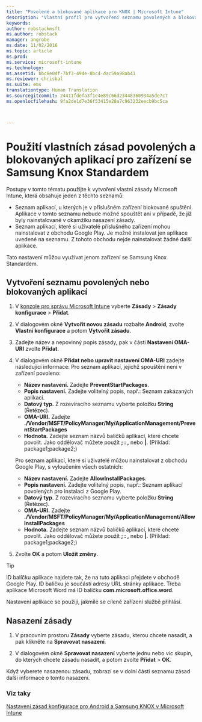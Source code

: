 ```yaml
---
title: "Povolené a blokované aplikace pro KNOX | Microsoft Intune"
description: "Vlastní profil pro vytvoření seznamu povolených a blokovaných aplikací pro KNOX."
keywords: 
author: robstackmsft
ms.author: robstack
manager: angrobe
ms.date: 11/02/2016
ms.topic: article
ms.prod: 
ms.service: microsoft-intune
ms.technology: 
ms.assetid: bbc8e0df-7bf3-494e-8bc4-dac59a98ab41
ms.reviewer: chrisbal
ms.suite: ems
translationtype: Human Translation
ms.sourcegitcommit: 24411fdefa3f1e4e89c66d23448360934a5de7c7
ms.openlocfilehash: 9fa2de1d7e36f53415e28a7c963232eecb9bc5ca



---
```

# <a name="use-custom-policies-to-allow-and-block-apps-for-samsung-knox-standard-devices"></a>Použití vlastních zásad povolených a blokovaných aplikací pro zařízení se Samsung Knox Standardem

Postupy v tomto tématu použijte k vytvoření vlastní zásady Microsoft Intune, která obsahuje jeden z těchto seznamů:

- Seznam aplikací, u kterých je v příslušném zařízení blokované spuštění. Aplikace v tomto seznamu nebude možné spouštět ani v případě, že již byly nainstalované v okamžiku nasazení zásady.
- Seznam aplikací, které si uživatelé příslušného zařízení mohou nainstalovat z obchodu Google Play. Je možné instalovat jen aplikace uvedené na seznamu. Z tohoto obchodu nejde nainstalovat žádné další aplikace.

Tato nastavení můžou využívat jenom zařízení se Samsung Knox Standardem.

## <a name="to-create-an-allowed-or-blocked-app-list"></a>Vytvoření seznamu povolených nebo blokovaných aplikací

1. V [konzole pro správu Microsoft Intune](https://manage.microsoft.com/) vyberte **Zásady** &gt; **Zásady konfigurace** &gt; **Přidat**.
2. V dialogovém okně **Vytvořit novou zásadu** rozbalte **Android**, zvolte **Vlastní konfigurace** a potom **Vytvořit zásadu**.
3. Zadejte název a nepovinný popis zásady, pak v části **Nastavení OMA-URI** zvolte **Přidat**.
4. V dialogovém okně **Přidat nebo upravit nastavení OMA-URI** zadejte následující informace: Pro seznam aplikací, jejichž spouštění není v zařízení povoleno:
    
    - **Název nastavení.** Zadejte **PreventStartPackages**.
    - **Popis nastavení.** Zadejte volitelný popis, např.: Seznam zakázaných aplikací.
    -   **Datový typ.** Z rozevíracího seznamu vyberte položku **String** (Řetězec).
    -   **OMA-URI.** Zadejte **./Vendor/MSFT/PolicyManager/My/ApplicationManagement/PreventStartPackages**
    -   **Hodnota.** Zadejte seznam názvů balíčků aplikací, které chcete povolit. Jako oddělovač můžete použít **; : ,** nebo **|**. (Příklad: package1;package2;)

    Pro seznam aplikací, které si uživatelé můžou nainstalovat z obchodu Google Play, s vyloučením všech ostatních:

    - **Název nastavení.** Zadejte **AllowInstallPackages**.
    - **Popis nastavení.** Zadejte volitelný popis, např.: Seznam aplikací povolených pro instalaci z Google Play.
    - **Datový typ.** Z rozevíracího seznamu vyberte položku **String** (Řetězec).
    - **OMA-URI.** Zadejte **./Vendor/MSFT/PolicyManager/My/ApplicationManagement/AllowInstallPackages**
    - **Hodnota.** Zadejte seznam názvů balíčků aplikací, které chcete povolit. Jako oddělovač můžete použít **; : ,** nebo **|**. (Příklad: package1;package2;)

4. Zvolte **OK** a potom **Uložit změny**. 

>[!TIP]
> ID balíčku aplikace najdete tak, že na tuto aplikaci přejdete v obchodě Google Play. ID balíčku je součástí adresy URL stránky aplikace. Třeba aplikace Microsoft Word má ID balíčku **com.microsoft.office.word**.

Nastavení aplikace se použijí, jakmile se cílené zařízení službě přihlásí.


## <a name="deploy-the-policy"></a>Nasazení zásady

1.  V pracovním prostoru **Zásady** vyberte zásadu, kterou chcete nasadit, a pak klikněte na **Spravovat nasazení**.

2.  V dialogovém okně **Spravovat nasazení** vyberte jednu nebo víc skupin, do kterých chcete zásadu nasadit, a potom zvolte **Přidat** &gt; **OK**.

 
Když vyberete nasazenou zásadu, zobrazí se v dolní části seznamu zásad další informace o tomto nasazení.

### <a name="see-also"></a>Viz taky
[Nastavení zásad konfigurace pro Android a Samsung KNOX v Microsoft Intune](android-policy-settings-in-microsoft-intune.md)



<!--HONumber=Nov16_HO1-->


